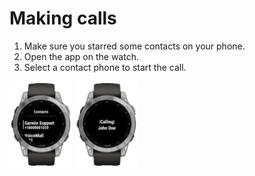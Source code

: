 # Making calls

1.   Make sure you starred some contacts on your phone.
2.   Open the app on the watch.
3.   Select a contact phone to start the call.

<img src="../WatchApp/extras/Connect-IQ-Store/Screenshots/Cropped/fenix7-Contacts.jpg" alt="fenix7-Contacts" width="20%" /> <img src="../WatchApp/extras/Connect-IQ-Store/Screenshots/Cropped/fenix7-Calling.jpg" alt="fenix7-Calling" width="20%" />



